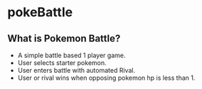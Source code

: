 # pokeBattle
## What is Pokemon Battle?

- A simple battle based 1 player game.
- User selects starter pokemon.
- User enters battle with automated Rival.
- User or rival wins when opposing pokemon hp is less than 1.
